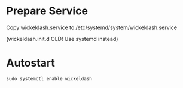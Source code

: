 # Prepare Service
Copy wickeldash.service to /etc/systemd/system/wickeldash.service

(wickeldash.init.d OLD! Use systemd instead)

# Autostart
`sudo systemctl enable wickeldash`